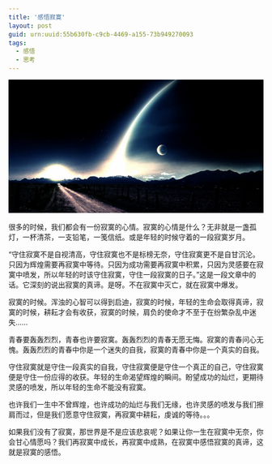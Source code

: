 ```yaml
---
title: '感悟寂寞'
layout: post
guid: urn:uuid:55b630fb-c9cb-4469-a155-73b949270093
tags:
  - 感悟
  - 思考
---
```



[![](/media/files/2007/05/16/gwjm.png)](http://7vikpt.com1.z0.glb.clouddn.com/gwjm.png)

很多的时候，我们都会有一份寂寞的心情。寂寞的心情是什么？无非就是一盏孤灯，一杯清茶，一支铅笔，一笺信纸。或是年轻的时候守着的一段寂寞岁月。

“守住寂寞不是自视清高，守住寂寞也不是标榜无奈，守住寂寞更不是自甘沉沦。只因为辉煌需要再寂寞中等待。只因为成功需要再寂寞中积累，只因为灵感要在寂寞中喷发，所以年轻的时该守住寂寞，守住一段寂寞的日子。”这是一段文章中的话。它深刻的说出寂寞的真谛。是呀。不在寂寞中灭亡，就在寂寞中爆发。

寂寞的时候。浑浊的心智可以得到启迪，寂寞的时候，年轻的生命会取得真谛，寂寞的时候，耕耘才会有收获，寂寞的时候，肩负的使命才不至于在纷繁杂乱中迷失……

青春要轰轰烈烈，青春也许要寂寞。轰轰烈烈的青春无愿无悔。寂寞的青春问心无愧。轰轰烈烈的青春中你是一个迷失的自我，寂寞的青春中你是一个真实的自我。

守住寂寞就是守住一段真实的自我，守住寂寞便是守住一个真正的自己，守住寂寞便是守住一份应得的收获。年轻的生命渴望辉煌的瞬间。盼望成功的灿烂，更期待灵感的喷发，所以年轻的生命不能没有寂寞。

也许我们一生中不曾辉煌，也许成功的灿烂与我们无缘，也许灵感的喷发与我们擦肩而过，但是我们愿意守住寂寞，再寂寞中耕耘，虔诚的等待。。。

如果我们没有了寂寞，那世界是不是应该悲哀呢？如果让你一生在寂寞中无奈，你会甘心情愿吗？我们再寂寞中成长，再寂寞中成熟，在寂寞中感悟寂寞的真谛，这就是寂寞的感悟。